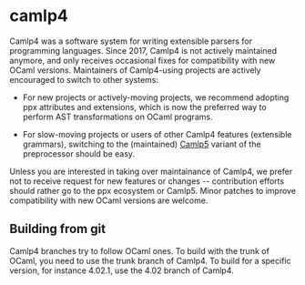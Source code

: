 camlp4
======

Camlp4 was a software system for writing extensible parsers for
programming languages. Since 2017, Camlp4 is not actively maintained
anymore, and only receives occasional fixes for compatibility with new
OCaml versions. Maintainers of Camlp4-using projects are actively
encouraged to switch to other systems:

- For new projects or actively-moving projects, we recommend adopting
  ppx attributes and extensions, which is now the preferred way to
  perform AST transformations on OCaml programs.

- For slow-moving projects or users of other Camlp4 features
  (extensible grammars), switching to the (maintained)
  [Camlp5](https://github.com/camlp5/camlp5) variant of the
  preprocessor should be easy.

Unless you are interested in taking over maintainance of Camlp4, we
prefer not to receive request for new features or changes --
contribution efforts should rather go to the ppx ecosystem or
Camlp5. Minor patches to improve compatibility with new OCaml versions
are welcome.

Building from git
-----------------

Camlp4 branches try to follow OCaml ones. To build with the trunk of
OCaml, you need to use the trunk branch of Camlp4. To build for a
specific version, for instance 4.02.1, use the 4.02 branch of Camlp4.
